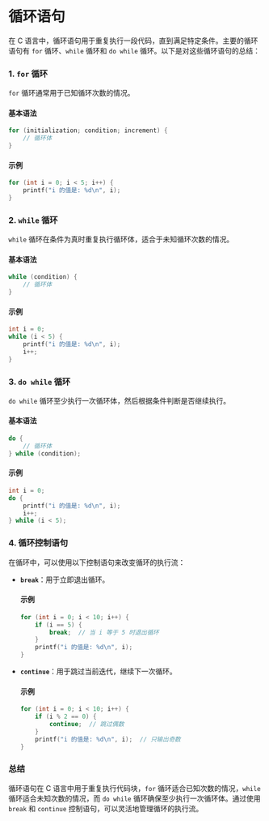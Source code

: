# 循环语句

在 C 语言中，循环语句用于重复执行一段代码，直到满足特定条件。主要的循环语句有 `for` 循环、`while` 循环和 `do while` 循环。以下是对这些循环语句的总结：

### 1. `for` 循环

`for` 循环通常用于已知循环次数的情况。

#### 基本语法

```c
for (initialization; condition; increment) {
    // 循环体
}
```

#### 示例

```c
for (int i = 0; i < 5; i++) {
    printf("i 的值是: %d\n", i);
}
```

### 2. `while` 循环

`while` 循环在条件为真时重复执行循环体，适合于未知循环次数的情况。

#### 基本语法

```c
while (condition) {
    // 循环体
}
```

#### 示例

```c
int i = 0;
while (i < 5) {
    printf("i 的值是: %d\n", i);
    i++;
}
```

### 3. `do while` 循环

`do while` 循环至少执行一次循环体，然后根据条件判断是否继续执行。

#### 基本语法

```c
do {
    // 循环体
} while (condition);
```

#### 示例

```c
int i = 0;
do {
    printf("i 的值是: %d\n", i);
    i++;
} while (i < 5);
```

### 4. 循环控制语句

在循环中，可以使用以下控制语句来改变循环的执行流：

- **`break`**：用于立即退出循环。
  
  #### 示例
  
  ```c
  for (int i = 0; i < 10; i++) {
      if (i == 5) {
          break;  // 当 i 等于 5 时退出循环
      }
      printf("i 的值是: %d\n", i);
  }
  ```
- **`continue`**：用于跳过当前迭代，继续下一次循环。
  
  #### 示例
  
  ```c
  for (int i = 0; i < 10; i++) {
      if (i % 2 == 0) {
          continue;  // 跳过偶数
      }
      printf("i 的值是: %d\n", i);  // 只输出奇数
  }
  ```

### 总结

循环语句在 C 语言中用于重复执行代码块，`for` 循环适合已知次数的情况，`while` 循环适合未知次数的情况，而 `do while` 循环确保至少执行一次循环体。通过使用 `break` 和 `continue` 控制语句，可以灵活地管理循环的执行流。

